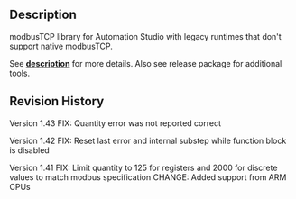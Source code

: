 ## Description
modbusTCP library for Automation Studio with legacy runtimes that don't support native modbusTCP.

See [**description**](https://github.com/br-automation-com/modbusTCP-Automation-Studio/blob/master/Description%20modbusTCP%20library%20AS3.x.pdf) for more details. Also see release package for additional tools.

## Revision History
Version 1.43
FIX: Quantity error was not reported correct

Version 1.42
FIX: Reset last error and internal substep while function block is disabled

Version 1.41
FIX: Limit quantity to 125 for registers and 2000 for discrete values to match modbus specification
CHANGE: Added support from ARM CPUs

